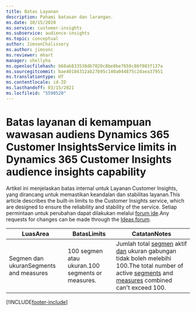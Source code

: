 ```yaml
---
title: Batas Layanan
description: Pahami batasan dan larangan.
ms.date: 10/15/2020
ms.service: customer-insights
ms.subservice: audience-insights
ms.topic: conceptual
author: JimsonChalissery
ms.author: jimsonc
ms.reviewer: mhart
manager: shellyha
ms.openlocfilehash: b68ab833538db7020c8be8be7658c86f083f137a
ms.sourcegitcommit: bae40184312ab27b95c140a044875c2daea37951
ms.translationtype: HT
ms.contentlocale: id-ID
ms.lasthandoff: 03/15/2021
ms.locfileid: "5598520"
---
```

# <a name="service-limits-in-dynamics-365-customer-insights-audience-insights-capability"></a><span data-ttu-id="a5f16-103">Batas layanan di kemampuan wawasan audiens Dynamics 365 Customer Insights</span><span class="sxs-lookup"><span data-stu-id="a5f16-103">Service limits in Dynamics 365 Customer Insights audience insights capability</span></span>

<span data-ttu-id="a5f16-104">Artikel ini menjelaskan batas internal untuk Layanan Customer Insights, yang dirancang untuk memastikan keandalan dan stabilitas layanan.</span><span class="sxs-lookup"><span data-stu-id="a5f16-104">This article describes the built-in limits to the Customer Insights service, which are designed to ensure the reliability and stability of the service.</span></span> <span data-ttu-id="a5f16-105">Setiap permintaan untuk perubahan dapat dilakukan melalui [forum ide](https://go.microsoft.com/fwlink/?linkid=2074172).</span><span class="sxs-lookup"><span data-stu-id="a5f16-105">Any requests for changes can be made through the [Ideas forum](https://go.microsoft.com/fwlink/?linkid=2074172).</span></span> 
 
| <span data-ttu-id="a5f16-106">Luas</span><span class="sxs-lookup"><span data-stu-id="a5f16-106">Area</span></span>  | <span data-ttu-id="a5f16-107">Batas</span><span class="sxs-lookup"><span data-stu-id="a5f16-107">Limits</span></span>  | <span data-ttu-id="a5f16-108">Catatan</span><span class="sxs-lookup"><span data-stu-id="a5f16-108">Notes</span></span> |
|-------------|---------------------------------------------------------------------|---------------------------------------------------------------------|
| <span data-ttu-id="a5f16-109">Segmen dan ukuran</span><span class="sxs-lookup"><span data-stu-id="a5f16-109">Segments and measures</span></span> | <span data-ttu-id="a5f16-110">100 segmen atau ukuran.</span><span class="sxs-lookup"><span data-stu-id="a5f16-110">100 segments or measures.</span></span> | <span data-ttu-id="a5f16-111">Jumlah total [segmen](segments.md) aktif [dan](measures.md) ukuran gabungan tidak boleh melebihi 100.</span><span class="sxs-lookup"><span data-stu-id="a5f16-111">The total number of active [segments](segments.md) and [measures](measures.md) combined can't exceed 100.</span></span>  |


[!INCLUDE[footer-include](../includes/footer-banner.md)]